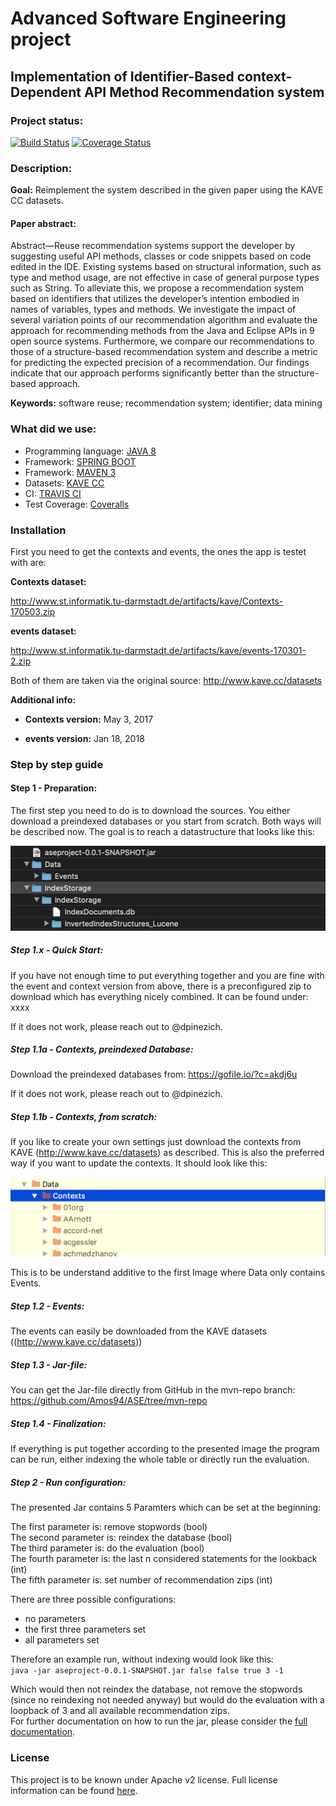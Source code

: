 # Advanced Software Engineering project
## Implementation of Identifier-Based context-Dependent API Method Recommendation system

### Project status:
[![Build Status](https://travis-ci.org/Amos94/ASE.svg?branch=master)](https://travis-ci.org/Amos94/ASE)
[![Coverage Status](https://coveralls.io/repos/github/Amos94/ASE/badge.svg?branch=master)](https://coveralls.io/github/Amos94/ASE?branch=master)

### Description:
**Goal:** Reimplement the system described in the given paper using the KAVE CC datasets.

#### Paper abstract:
Abstract—Reuse recommendation systems support the developer by suggesting useful API methods, classes or code snippets based on code edited in the IDE. Existing systems based on structural information, such as type and method usage, are not effective in case of general purpose types such as String. To alleviate this, we propose a recommendation system based on identifiers that utilizes the developer’s intention embodied in names of variables, types and methods. We investigate the impact of several variation points of our recommendation algorithm and evaluate the approach for recommending methods from the Java and Eclipse APIs in 9 open source systems. Furthermore, we compare our recommendations to those of a structure-based recommendation system and describe a metric for predicting the expected precision of a recommendation. Our findings indicate that our approach performs significantly better than the structure-based approach.

**Keywords:** software reuse; recommendation system; identifier; data mining

### What did we use:
* Programming language: [JAVA 8](https://www.java.com/en/)
* Framework: [SPRING BOOT](https://spring.io/projects/spring-boot)
* Framework: [MAVEN 3](https://maven.apache.org/)
* Datasets: [KAVE CC](http://kave.cc/)
* CI: [TRAVIS CI](https://travis-ci.org)
* Test Coverage: [Coveralls](https://coveralls.io)


### Installation 

First you need to get the contexts and events, the ones the app is testet with are:

**Contexts dataset:**

http://www.st.informatik.tu-darmstadt.de/artifacts/kave/Contexts-170503.zip

**events dataset:**

http://www.st.informatik.tu-darmstadt.de/artifacts/kave/events-170301-2.zip

Both of them are taken via the original source: http://www.kave.cc/datasets

**Additional info:**

  * **Contexts version:** May 3, 2017

  * **events version:** Jan 18, 2018

### Step by step guide 

#### Step 1 - Preparation: 

The first step you need to do is to download the sources. You either download a preindexed databases or you start from scratch.
Both ways will be described now. The goal is to reach a datastructure that looks like this:

![Structure](docs/images/structure.png)

##### Step 1.x - Quick Start:

If you have not enough time to put everything together and you are fine with the event and context version from above, there is a preconfigured zip to download which has everything nicely combined.
It can be found under: xxxx

If it does not work, please reach out to @dpinezich.


##### Step 1.1a - Contexts, preindexed Database:

Download the preindexed databases from:  https://gofile.io/?c=akdj6u

If it does not work, please reach out to @dpinezich.

##### Step 1.1b - Contexts, from scratch:

If you like to create your own settings just download the contexts from KAVE (http://www.kave.cc/datasets)
as described. This is also the preferred way if you want to update the contexts. It should look like this:

 ![Structure](docs/images/contexts.png)
 
 This is to be understand additive to the first Image where Data only contains Events.

##### Step 1.2 - Events:

The events can easily be downloaded from the KAVE datasets ((http://www.kave.cc/datasets))


##### Step 1.3 - Jar-file:

You can get the Jar-file directly from GitHub in the mvn-repo branch: https://github.com/Amos94/ASE/tree/mvn-repo


##### Step 1.4 - Finalization:

If everything is put together according to the presented image the program can be run, either indexing the whole table or directly run the evaluation.

##### Step 2 - Run configuration:

The presented Jar contains 5 Paramters which can be set at the beginning:

The first parameter is: remove stopwords (bool)   
The second parameter is: reindex the database (bool)  
The third parameter is: do the evaluation (bool)  
The fourth parameter is: the last n considered statements for the lookback (int)  
The fifth parameter is: set number of recommendation zips (int) 

There are three possible configurations:
* no parameters
* the first three parameters set
* all parameters set

Therefore an example run, without indexing would look like this:  
`java -jar aseproject-0.0.1-SNAPSHOT.jar false false true 3 -1`

Which would then not reindex the database, not remove the stopwords (since no reindexing not needed anyway) but would do the evaluation with a loopback of 3 and all available recommendation zips.  
For further documentation on how to run the jar, please consider the [full documentation](../blob/master/docs/README.md).


### License

This project is to be known under Apache v2 license. Full license information can be found [here](../blob/master/LICENSE).

